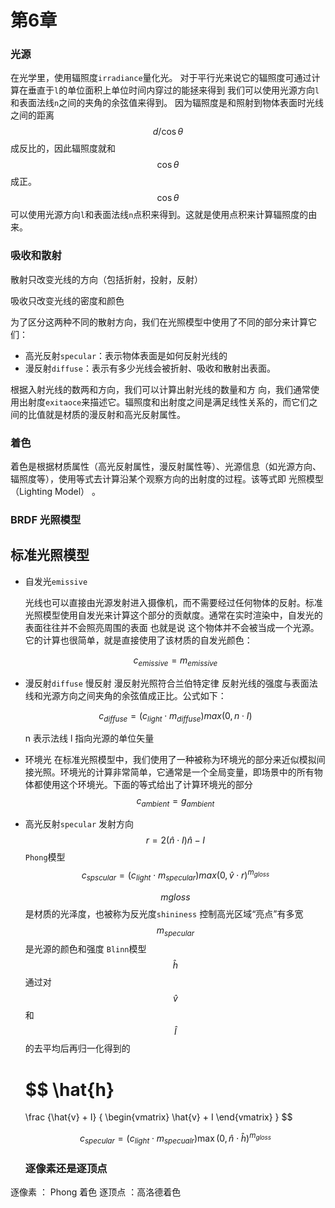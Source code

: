 # 第6章

### 光源

在光学里，使用辐照度`irradiance`量化光。 对于平行光来说它的辐照度可通过计算在垂直于`l`的单位面积上单位时间内穿过的能拯来得到 我们可以使用光源方向`l`和表面法线`n`之间的夹角的余弦值来得到。 因为辐照度是和照射到物体表面时光线之间的距离 $$ d / \cos \theta $$ 成反比的，因此辐照度就和 $$ \cos\theta $$ 成正。 $$ \cos\theta $$可以使用光源方向`l`和表面法线`n`点积来得到。这就是使用点积来计算辐照度的由来。

### 吸收和散射

散射只改变光线的方向（包括折射，投射，反射）

吸收只改变光线的密度和颜色

为了区分这两种不同的散射方向，我们在光照模型中使用了不同的部分来计算它们：

* 高光反射`specular`：表示物体表面是如何反射光线的
* 漫反射`diffuse`：表示有多少光线会被折射、吸收和散射出表面。

根据入射光线的数两和方向，我们可以计算出射光线的数量和方 向，我们通常使用出射度`exitaoce`来描述它。辐照度和出射度之间是满足线性关系的，而它们之间的比值就是材质的漫反射和高光反射属性。

### 着色

着色是根据材质属性（高光反射属性，漫反射属性等）、光源信息（如光源方向、辐照度等），使用等式去计算沿某个观察方向的出射度的过程。该等式即 光照模型（Lighting Model） 。

### BRDF 光照模型

## 标准光照模型

* 自发光`emissive`

  光线也可以直接由光源发射进入摄像机，而不需要经过任何物体的反射。标准光照模型使用自发光来计算这个部分的贡献度。通常在实时渲染中，自发光的表面往往并不会照亮周围的表面 也就是说 这个物体并不会被当成一个光源。它的计算也很简单，就是直接使用了该材质的自发光颜色： 

   $$ c_{emissive}=m_{emissive} $$

* 漫反射`diffuse`
  慢反射 漫反射光照符合兰伯特定律 反射光线的强度与表面法线和光源方向之间夹角的余弦值成正比。公式如下： 
  
  $$c_{diffuse}=(c_{light} \cdot m_{diffuse})max(0, n \cdot I)$$

  n 表示法线 l 指向光源的单位矢量

* 环境光 在标准光照模型中，我们使用了一种被称为环境光的部分来近似模拟间接光照。环境光的计算非常简单，它通常是一个全局变量，即场景中的所有物体都使用这个环境光。下面的等式给出了计算环境光的部分 
   $$c_{ambient}=g_{ambient}$$

* 高光反射`specular`
  发射方向
  $$r = 2(\hat{n} \cdot I )\hat{n}  - I$$
  `Phong`模型
  $$ c_{spscular} = (c_{light} \cdot m_{specular})max(0,\hat{v}\cdot r)^{m_{gloss}}$$

  $$ mgloss $$ 是材质的光泽度，也被称为反光度`shininess` 控制高光区域“亮点”有多宽
  $$ m_{specular} $$是光源的颜色和强度
  `Blinn`模型
  $$ \hat{h} $$ 通过对$$ \hat{v} $$和$$ \hat{I} $$的去平均后再归一化得到的

  $$
  \hat{h} 
  = 
  \frac 
  {\hat{v} + I}
  {
    \begin{vmatrix}
      \hat{v} + I
    \end{vmatrix}
  } 
  $$

  $$ 
  c_{specular} = (c_{light} \cdot m_{specualr})\max(0,\hat{n}\cdot \hat{h})^{m_{gloss}}
  $$

  ### 逐像素还是逐顶点
逐像素 ： Phong 着色 
逐顶点 ：高洛德着色
  <script type="text/javascript" src="https://cdn.mathjax.org/mathjax/latest/MathJax.js?config=TeX-AMS_HTML"></script>
  

